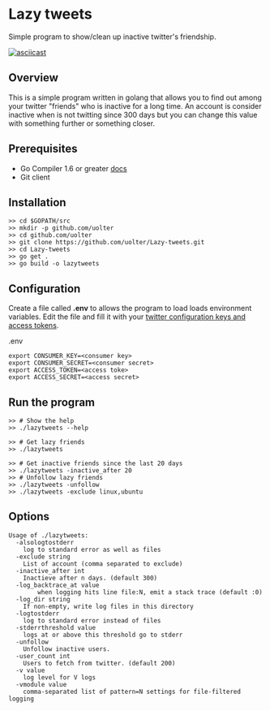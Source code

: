 # Lazy tweets

Simple program to show/clean up inactive twitter's friendship.

[![asciicast](https://asciinema.org/a/edYPz6LT3goQRPVwXyYjdcf7V.png)](https://asciinema.org/a/edYPz6LT3goQRPVwXyYjdcf7V)

## Overview 

This is a simple program written in golang that allows you to find out among your twitter "friends" who is inactive for a long time.
An account is consider inactive when is not twitting since 300 days but you can change this value with something further or something closer.

## Prerequisites

 - Go Compiler 1.6 or greater [docs](https://golang.org/)
 - Git client

## Installation

    >> cd $GOPATH/src
    >> mkdir -p github.com/uolter
    >> cd github.com/uolter
    >> git clone https://github.com/uolter/Lazy-tweets.git
    >> cd Lazy-tweets
    >> go get .
    >> go build -o lazytweets

## Configuration

Create a file called **.env** to allows the program to load  loads environment variables.
Edit the file and fill it with your [twitter configuration keys and access tokens](https://apps.twitter.com/).

.env

    export CONSUMER_KEY=<consumer key>
    export CONSUMER_SECRET=<consumer secret>
    export ACCESS_TOKEN=<access toke>
    export ACCESS_SECRET=<access secret>

## Run the program

    >> # Show the help
    >> ./lazytweets --help
    
    >> # Get lazy friends
    >> ./lazytweets 
    
    >> # Get inactive friends since the last 20 days
    >> ./lazytweets -inactive_after 20
    >> # Unfollow lazy friends
    >> ./lazytweets -unfollow
    >> ./lazytweets -exclude linux,ubuntu

## Options

	Usage of ./lazytweets:
	  -alsologtostderr
    	log to standard error as well as files
      -exclude string
        List of account (comma separated to exclude)
	  -inactive_after int
    	Inactieve after n days. (default 300)
	  -log_backtrace_at value
	    	when logging hits line file:N, emit a stack trace (default :0)
	  -log_dir string
    	If non-empty, write log files in this directory
	  -logtostderr
    	log to standard error instead of files
	  -stderrthreshold value
    	logs at or above this threshold go to stderr
	  -unfollow
    	Unfollow inactive users.
	  -user_count int
    	Users to fetch from twitter. (default 200)
	  -v value
    	log level for V logs
	  -vmodule value
    	comma-separated list of pattern=N settings for file-filtered logging
